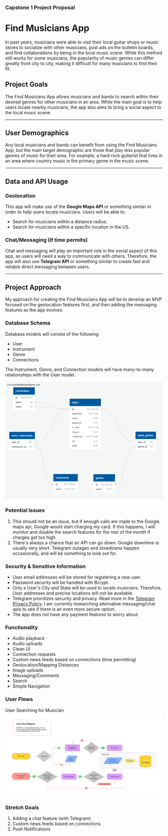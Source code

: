 ### Capstone 1 Project Proposal

# **Find Musicians App**

In past years, musicians were able to visit their local guitar shops or music stores to socialize with other musicians, post ads on the bulletin boards, and find collaborations by being in the local music scene. While this method still works for some musicians, the popularity of music genres can differ greatly from city to city, making it difficult for many musicians to find their fit.

## Project Goals

The Find Musicians App allows musicians and bands to search within their desired genres for other musicians in an area. While the main goal is to help users locate nearby musicians, the app also aims to bring a social aspect to the local music scene.

---

## User Demographics

Any local musicians and bands can benefit from using the Find Musicians App, but the main target demographic are those that play less popular genres of music for their area. For example, a hard rock guitarist that lives in an area where country music is the primary genre in the music scene.

---

## Data and API Usage

### **Geolocation**
This app will make use of the **Google Maps API** or something similar in order to help users locate musicians. Users will be able to:
- Search for musicians within a distance radius. 
- Search for musicians within a specific location in the US.

### **Chat/Messaging** (if time permits)
Chat and messaging will play an important role in the social aspect of this app, as users will need a way to communicate with others. Therefore, the app will also use **Telegram API** or something similar to create fast and reliable direct messaging between users.

---

## Project Approach

My approach for creating the Find Musicians App will be to develop an MVP focused on the geolocation features first, and then adding the messaging features as the app evolves.

### **Database Schema**
Database models will consist of the following: 
- User
- Instrument
- Genre
- Connections

The Instrument, Genre, and Connection models will have many-to-many relationships with the User model.  

![database schema](/img/database-schema_FM.png)

### **Potential Issues**
1. This should not be an issue, but if enough calls are made to the Google maps api, Google would start charging my card. If this happens, I will monitor and disable the search features for the rest of the month if charges get too high.
2. There's always a chance that an API can go down. Google downtime is usually very short. Telegram outages and slowdowns happen occasionally, and will be something to look out for.

### **Security & Sensitive Information**
- User email addresses will be stored for registering a new user. 
- Password security will be handled with Bcrypt.
- Only a User's City and State will be used to locate musicians. Therefore, User addresses and precise locations will not be available. 
- Telegram prioritizes security and privacy. Read more in the [Telegram Privacy Policy](https://telegram.org/privacy). I am currently researching alternative messaging/chat apis to see if there is an even more secure option.
- The app does not have any payment features to worry about.

### **Functionality**
- Audio playback
- Audio uploads
- Clean UI
- Connection requests
- Custom news feeds based on connections (time permitting)
- Geolocation/Mapping Distances
- Image uploads
- Messaging/Comments
- Search
- Simple Navigation 

### **User Flows**
User Searching for Musician
![user flow diagram](/img/user-flow_FM.png)

### **Stretch Goals**
1. Adding a chat feature (with Telegram)
2. Custom news feeds based on connections
3. Push Notifications
